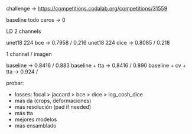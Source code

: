 challenge -> https://competitions.codalab.org/competitions/31559

baseline todo ceros -> 0

LD 2 channels

unet18 224 bce -> 0.7958 / 0.216
unet18 224 dice -> 0.8085 / 0.218

1 channel / imagen

baseline -> 0.8416 / 0.883
baseline + tta -> 0.8416 / 0.890
baseline + cv + tta -> 0.924 /

probar:

- losses: focal > jaccard > bce > dice > log_cosh_dice
- más da (crops, deformaciones)
- más resolución (pad if needed)
- más tta
- mejores modelos
- más ensamblado

